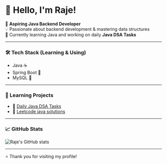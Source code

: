 # 👋 Hello, I'm Raje!

🎯 **Aspiring Java Backend Developer**  
💡 Passionate about backend development & mastering data structures  
🚀 Currently learning Java and working on daily **Java DSA Tasks**  


---

### 🛠️ Tech Stack (Learning & Using)
- Java ☕
- Spring Boot 🌱
- MySQL 🐬

---

### 📂 Learning Projects
- 📗 [Daily Java DSA Tasks](https://github.com/Raje2433/Daily-Java-Tasks)
- 📗 [Leetcode java solutions](https://github.com/Raje2433/Daily-Java-Tasks)

---

### 📈 GitHub Stats
![Raje's GitHub stats](https://github-readme-stats.vercel.app/api?username=Raje2433&show_icons=true&theme=radical)

---


⭐️ Thank you for visiting my profile!
